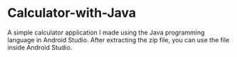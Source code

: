 # Calculator-with-Java
A simple calculator application I made using the Java programming language in Android Studio. After extracting the zip file, you can use the file inside Android Studio.
